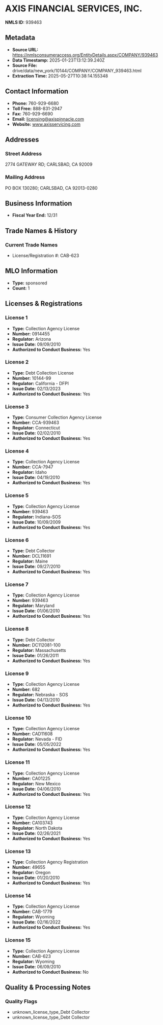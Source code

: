 # AXIS FINANCIAL SERVICES, INC.

**NMLS ID:** 939463

## Metadata
- **Source URL:** https://nmlsconsumeraccess.org/EntityDetails.aspx/COMPANY/939463
- **Data Timestamp:** 2025-01-23T13:12:39.240Z
- **Source File:** drive/data/new_york/10144/COMPANY/COMPANY_939463.html
- **Extraction Time:** 2025-05-27T10:38:14.155348

## Contact Information
- **Phone:** 760-929-6680
- **Toll Free:** 888-831-2947
- **Fax:** 760-929-6690
- **Email:** licensing@axispinnacle.com
- **Website:** www.axisservicing.com

## Addresses
### Street Address
2774 GATEWAY RD; CARLSBAD, CA 92009

### Mailing Address
PO BOX 130280; CARLSBAD, CA 92013-0280

## Business Information
- **Fiscal Year End:** 12/31

## Trade Names & History
### Current Trade Names
- License/Registration #: CAB-623

## MLO Information
- **Type:** sponsored
- **Count:** 1

## Licenses & Registrations

### License 1
- **Type:** Collection Agency License
- **Number:** 0914455
- **Regulator:** Arizona
- **Issue Date:** 09/09/2010
- **Authorized to Conduct Business:** Yes

### License 2
- **Type:** Debt Collection License
- **Number:** 10144-99
- **Regulator:** California - DFPI
- **Issue Date:** 02/13/2023
- **Authorized to Conduct Business:** Yes

### License 3
- **Type:** Consumer Collection Agency License
- **Number:** CCA-939463
- **Regulator:** Connecticut
- **Issue Date:** 02/02/2010
- **Authorized to Conduct Business:** Yes

### License 4
- **Type:** Collection Agency License
- **Number:** CCA-7947
- **Regulator:** Idaho
- **Issue Date:** 04/19/2010
- **Authorized to Conduct Business:** Yes

### License 5
- **Type:** Collection Agency License
- **Number:** 939463
- **Regulator:** Indiana-SOS
- **Issue Date:** 10/09/2009
- **Authorized to Conduct Business:** Yes

### License 6
- **Type:** Debt Collector
- **Number:** DCL11691
- **Regulator:** Maine
- **Issue Date:** 09/27/2010
- **Authorized to Conduct Business:** Yes

### License 7
- **Type:** Collection Agency License
- **Number:** 939463
- **Regulator:** Maryland
- **Issue Date:** 01/06/2010
- **Authorized to Conduct Business:** Yes

### License 8
- **Type:** Debt Collector
- **Number:** DC112081-100
- **Regulator:** Massachusetts
- **Issue Date:** 01/26/2011
- **Authorized to Conduct Business:** Yes

### License 9
- **Type:** Collection Agency License
- **Number:** 682
- **Regulator:** Nebraska - SOS
- **Issue Date:** 04/13/2010
- **Authorized to Conduct Business:** Yes

### License 10
- **Type:** Collection Agency License
- **Number:** CAD11608
- **Regulator:** Nevada - FID
- **Issue Date:** 05/05/2022
- **Authorized to Conduct Business:** Yes

### License 11
- **Type:** Collection Agency License
- **Number:** CA01225
- **Regulator:** New Mexico
- **Issue Date:** 04/06/2010
- **Authorized to Conduct Business:** Yes

### License 12
- **Type:** Collection Agency License
- **Number:** CA103743
- **Regulator:** North Dakota
- **Issue Date:** 02/26/2021
- **Authorized to Conduct Business:** Yes

### License 13
- **Type:** Collection Agency Registration
- **Number:** 49655
- **Regulator:** Oregon
- **Issue Date:** 01/20/2010
- **Authorized to Conduct Business:** Yes

### License 14
- **Type:** Collection Agency License
- **Number:** CAB-1779
- **Regulator:** Wyoming
- **Issue Date:** 02/16/2022
- **Authorized to Conduct Business:** Yes

### License 15
- **Type:** Collection Agency License
- **Number:** CAB-623
- **Regulator:** Wyoming
- **Issue Date:** 06/09/2010
- **Authorized to Conduct Business:** No

## Quality & Processing Notes
### Quality Flags
- unknown_license_type_Debt Collector
- unknown_license_type_Debt Collector
